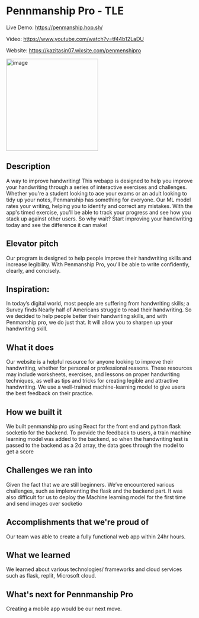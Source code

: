 # Pennmanship Pro - TLE

Live Demo: https://penmanship.hop.sh/

Video: https://www.youtube.com/watch?v=tf44b12LaDU

Website: https://kazitasin07.wixsite.com/penmenshipro


<img width="248" alt="image" src="https://user-images.githubusercontent.com/96634575/211190685-c79dfca5-43d1-4d24-aa2c-6968a5baabf0.png">

## Description

A way to improve handwriting! This webapp is designed to help you improve your handwriting through a series of interactive exercises and challenges. Whether you're a student looking to ace your exams or an adult looking to tidy up your notes, Penmanship has something for everyone. Our ML model rates your writing, helping you to identify and correct any mistakes. With the app's timed exercise, you'll be able to track your progress and see how you stack up against other users. So why wait? Start improving your handwriting today and see the difference it can make!

## Elevator pitch

Our program is designed to help people improve their handwriting skills and increase legibility. With Penmanship Pro, you'll be able to write confidently, clearly, and concisely. 

## Inspiration: 
In today’s digital world, most people are suffering from handwriting skills; a Survey finds Nearly half of Americans struggle to read their handwriting. So we decided to help people better their handwriting skills, and with Penmanship pro, we do just that. It will allow you to sharpen up your handwriting skill. 

## What it does
Our website is a helpful resource for anyone looking to improve their handwriting, whether for personal or professional reasons. These resources may include worksheets, exercises, and lessons on proper handwriting techniques, as well as tips and tricks for creating legible and attractive handwriting. We use a well-trained machine-learning model to give users the best feedback on their practice.

## How we built it
We built penmanship pro using React for the front end and python flask socketio for the backend. To provide the feedback to users, a train machine learning model was added to the backend, so when the handwriting test is passed to the backend as a 2d array, the data goes through the model to get a score


## Challenges we ran into
Given the fact that we are still beginners. We’ve encountered various challenges, such as implementing the flask and the backend part. It was also difficult for us to deploy the Machine learning model for the first time and send images over socketio

## Accomplishments that we're proud of

Our team was able to create a fully functional web app within 24hr hours.  

## What we learned
We learned about various technologies/ frameworks and  cloud services such as flask, replit, Microsoft cloud. 

## What's next for Pennmanship Pro
Creating a mobile app would be our next move.

